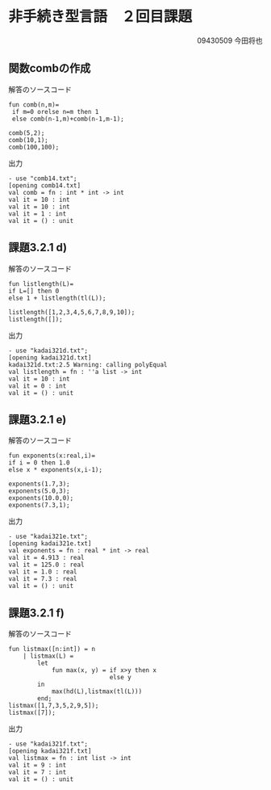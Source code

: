 # 非手続き型言語　２回目課題
<div style="text-align:right;">09430509 今田将也</div>

## 関数combの作成
解答のソースコード

```
fun comb(n,m)=
 if m=0 orelse n=m then 1
 else comb(n-1,m)+comb(n-1,m-1);

comb(5,2);
comb(10,1);
comb(100,100);
```

出力

```
- use "comb14.txt";    
[opening comb14.txt]
val comb = fn : int * int -> int
val it = 10 : int
val it = 10 : int
val it = 1 : int
val it = () : unit
```

## 課題3.2.1 d)
解答のソースコード

```
fun listlength(L)=
if L=[] then 0
else 1 + listlength(tl(L));

listlength([1,2,3,4,5,6,7,8,9,10]);
listlength([]);
```

出力

```
- use "kadai321d.txt";
[opening kadai321d.txt]
kadai321d.txt:2.5 Warning: calling polyEqual
val listlength = fn : ''a list -> int
val it = 10 : int
val it = 0 : int
val it = () : unit
```

## 課題3.2.1 e)
解答のソースコード

```
fun exponents(x:real,i)=
if i = 0 then 1.0
else x * exponents(x,i-1);

exponents(1.7,3);
exponents(5.0,3);
exponents(10.0,0);
exponents(7.3,1);
```

出力

```
- use "kadai321e.txt"; 
[opening kadai321e.txt]
val exponents = fn : real * int -> real
val it = 4.913 : real
val it = 125.0 : real
val it = 1.0 : real
val it = 7.3 : real
val it = () : unit
```

## 課題3.2.1 f)
解答のソースコード

```
fun listmax([n:int]) = n
    | listmax(L) =
        let
            fun max(x, y) = if x>y then x
                            else y
        in
            max(hd(L),listmax(tl(L)))
        end;
listmax([1,7,3,5,2,9,5]);
listmax([7]);
```

出力

```
- use "kadai321f.txt"; 
[opening kadai321f.txt]
val listmax = fn : int list -> int
val it = 9 : int
val it = 7 : int
val it = () : unit
```